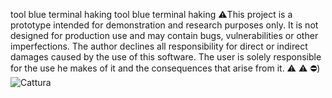   tool  blue terminal   haking
tool blue terminal haking ⚠️This project is a prototype intended for demonstration and research purposes only. It is not designed for production use and may contain bugs, vulnerabilities or other imperfections. The author declines all responsibility for direct or indirect damages caused by the use of this software. The user is solely responsible for the use he makes of it and the consequences that arise from it. ⚠ ⚠ ️⛔)
![Cattura](https://github.com/user-attachments/assets/77191b2e-4189-46ed-89d6-3d5c3e803c56)
